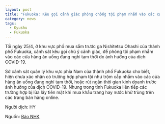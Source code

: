 ```yaml
---
layout: post
title: "Fukuoka: Kêu gọi cảnh giác phòng chống tội phạm nhắm vào các cửa hàng ăn uống"
category: news
tags: 
  - Kyushu
  - Fukuoka
---
```

Tối ngày 25/4, ở khu vực phố mua sắm trước ga Nishitetsu Ohashi của thành phố Fukuoka, cảnh sát kêu gọi chú ý cảnh giác, đề phòng tội phạm nhắm vào các cửa hàng ăn uống đang nghỉ tạm thời do ảnh hưởng của dịch COVID-19.

 Sở cảnh sát quản lý khu vực phía Nam của thành phố Fukuoka cho biết, hiện chưa xác nhận có trường hợp phạm tội như trộm cắp nhắm vào các cửa hàng ăn uống đang nghỉ tạm thời, hoặc rút ngắn thời gian kinh doanh trước ảnh hưởng của dịch COVID-19. Nhưng trong tỉnh Fukuoka liên tiếp các trường hợp bị lừa lấy tiền mặt khi mua khẩu trang hay nước khử trùng trên các trang bán hàng online.

Người dịch: HY

Nguồn: [Báo NHK](https://www3.nhk.or.jp/fukuoka-news/20200426/5010007712.html)